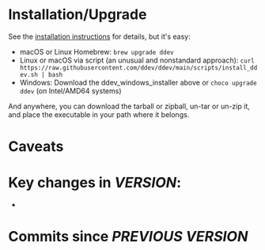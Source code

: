 # Installation/Upgrade

See the [installation instructions](https://github.com/ddev/ddev/blob/main/docs/index.md) for details, but it's easy:

- macOS or Linux Homebrew: `brew upgrade ddev`
- Linux or macOS via script (an unusual and nonstandard approach):
`curl https://raw.githubusercontent.com/ddev/ddev/main/scripts/install_ddev.sh | bash`
- Windows: Download the ddev_windows_installer above or `choco upgrade ddev` (on Intel/AMD64 systems)

And anywhere, you can download the tarball or zipball, un-tar or un-zip it, and place the executable in your path where it belongs.

# Caveats


# Key changes in _VERSION_:

*

# Commits since _PREVIOUS VERSION_

